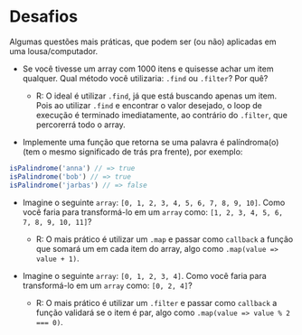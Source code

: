# Desafios
Algumas questões mais práticas, que podem ser (ou não) aplicadas em uma lousa/computador.

- Se você tivesse um array com 1000 itens e quisesse achar um item qualquer. Qual método você utilizaria: `.find` ou `.filter`? Por quê?
    - R: O ideal é utilizar `.find`, já que está buscando apenas um item. Pois ao utilizar `.find` e encontrar o valor desejado, o loop de execução é terminado imediatamente, ao contrário do `.filter`, que percorerrá todo o array.

- Implemente uma função que retorna se uma palavra é palíndroma(o) (tem o mesmo significado de trás pra frente), por exemplo:
```js
isPalindrome('anna') // => true
isPalindrome('bob') // => true
isPalindrome('jarbas') // => false
```

- Imagine o seguinte `array`: `[0, 1, 2, 3, 4, 5, 6, 7, 8, 9, 10]`. Como você faria para transformá-lo em um `array` como: `[1, 2, 3, 4, 5, 6, 7, 8, 9, 10, 11]`?
    - R: O mais prático é utilizar um `.map` e passar como `callback` a função que somará um em cada item do array, algo como `.map(value => value + 1)`.

- Imagine o seguinte `array`: `[0, 1, 2, 3, 4]`. Como você faria para transformá-lo em um `array` como: `[0, 2, 4]`?
    - R: O mais prático é utilizar um `.filter` e passar como `callback` a função validará se o item é par, algo como `.map(value => value % 2 === 0)`.